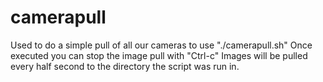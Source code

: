 camerapull
==========

Used to do a simple pull of all our cameras
to use "./camerapull.sh"
Once executed you can stop the image pull with "Ctrl-c"
Images will be pulled every half second to the directory the script was run in. 
